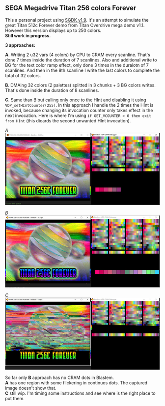 ## SEGA Megadrive Titan 256 colors Forever


This a personal project using [SGDK v1.9](https://github.com/Stephane-D/SGDK). 
It's an attempt to simulate the great Titan 512c Forever demo from Titan Overdrive mega demo v1.1.  
However this version displays up to 250 colors.  
**Still work in progress.**


**3 approaches:**


**A**. Writing 2 u32 vars (4 colors) by CPU to CRAM every scanline. That's done 7 times inside the duration of 7 scanlines. 
Also and additional write to BG for the text color ramp effect, only done 3 times in the duraiotn of 7 scanlines. 
And then in the 8th scanline I write the last colors to complete the total of 32 colors.


**B**. DMAing 32 colors (2 palettes) splitted in 3 chunks + 3 BG colors writes. That's done inside the duration of 8 scanlines.


**C**. Same than B but calling only once to the HInt and disabling it using `VDP_setHIntCounter(255)`. 
In this approach I handle the 2 times the HInt is invoked, because changing its invocation counter only takes effect in the 
next invocation. Here is where I'm using `if GET_VCOUNTER > 0 then exit from HInt` (this dicards the second unwanted HInt invocation).


*A*
![titan_cpu.jpg](screenshots/titan_cpu.jpg?raw=true "titan_cpu.jpg")


*B*
![titan_dma.jpg](screenshots/titan_dma.jpg?raw=true "titan_dma.jpg")


*C*
![titan_dma_onetime.jpg](screenshots/titan_dma_onetime.jpg?raw=true "titan_dma_onetime.jpg")


So far only **B** approach has no CRAM dots in Blastem.  
**A** has one region with some flickering in continuos dots. The captured image doesn't show that.  
**C** still wip. I'm timing some instructions and see where is the right place to put them.

